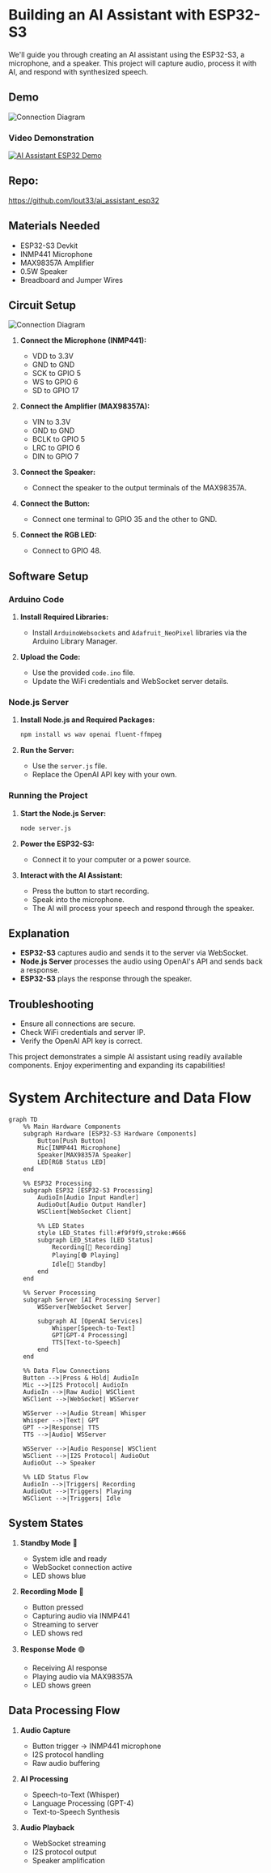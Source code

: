 # Building an AI Assistant with ESP32-S3

We'll guide you through creating an AI assistant using the ESP32-S3, a microphone, and a speaker. This project will capture audio, process it with AI, and respond with synthesized speech.

## Demo
![Connection Diagram](reference.png "Connection Diagram")

### Video Demonstration
[![AI Assistant ESP32 Demo](https://img.youtube.com/vi/pYbnEi_xh0M/0.jpg)](https://www.youtube.com/watch?v=pYbnEi_xh0M)

## Repo:
https://github.com/lout33/ai_assistant_esp32

## Materials Needed

- ESP32-S3 Devkit
- INMP441 Microphone
- MAX98357A Amplifier
- 0.5W Speaker
- Breadboard and Jumper Wires

## Circuit Setup

![Connection Diagram](reference.png "Connection Diagram")

1. **Connect the Microphone (INMP441):**
   - VDD to 3.3V
   - GND to GND
   - SCK to GPIO 5
   - WS to GPIO 6
   - SD to GPIO 17

2. **Connect the Amplifier (MAX98357A):**
   - VIN to 3.3V
   - GND to GND
   - BCLK to GPIO 5
   - LRC to GPIO 6
   - DIN to GPIO 7

3. **Connect the Speaker:**
   - Connect the speaker to the output terminals of the MAX98357A.

4. **Connect the Button:**
   - Connect one terminal to GPIO 35 and the other to GND.

5. **Connect the RGB LED:**
   - Connect to GPIO 48.


## Software Setup

### Arduino Code

1. **Install Required Libraries:**
   - Install `ArduinoWebsockets` and `Adafruit_NeoPixel` libraries via the Arduino Library Manager.

2. **Upload the Code:**
   - Use the provided `code.ino` file.
   - Update the WiFi credentials and WebSocket server details.

### Node.js Server

1. **Install Node.js and Required Packages:**
   ```bash
   npm install ws wav openai fluent-ffmpeg
   ```

2. **Run the Server:**
   - Use the `server.js` file.
   - Replace the OpenAI API key with your own.

### Running the Project

1. **Start the Node.js Server:**
   ```bash
   node server.js
   ```

2. **Power the ESP32-S3:**
   - Connect it to your computer or a power source.

3. **Interact with the AI Assistant:**
   - Press the button to start recording.
   - Speak into the microphone.
   - The AI will process your speech and respond through the speaker.

## Explanation

- **ESP32-S3** captures audio and sends it to the server via WebSocket.
- **Node.js Server** processes the audio using OpenAI's API and sends back a response.
- **ESP32-S3** plays the response through the speaker.

## Troubleshooting

- Ensure all connections are secure.
- Check WiFi credentials and server IP.
- Verify the OpenAI API key is correct.

This project demonstrates a simple AI assistant using readily available components. Enjoy experimenting and expanding its capabilities!



# System Architecture and Data Flow

```mermaid
graph TD
    %% Main Hardware Components
    subgraph Hardware [ESP32-S3 Hardware Components]
        Button[Push Button]
        Mic[INMP441 Microphone]
        Speaker[MAX98357A Speaker]
        LED[RGB Status LED]
    end

    %% ESP32 Processing
    subgraph ESP32 [ESP32-S3 Processing]
        AudioIn[Audio Input Handler]
        AudioOut[Audio Output Handler]
        WSClient[WebSocket Client]
        
        %% LED States
        style LED_States fill:#f9f9f9,stroke:#666
        subgraph LED_States [LED Status]
            Recording[🔴 Recording]
            Playing[🟢 Playing]
            Idle[🔵 Standby]
        end
    end

    %% Server Processing
    subgraph Server [AI Processing Server]
        WSServer[WebSocket Server]
        
        subgraph AI [OpenAI Services]
            Whisper[Speech-to-Text]
            GPT[GPT-4 Processing]
            TTS[Text-to-Speech]
        end
    end

    %% Data Flow Connections
    Button -->|Press & Hold| AudioIn
    Mic -->|I2S Protocol| AudioIn
    AudioIn -->|Raw Audio| WSClient
    WSClient -->|WebSocket| WSServer
    
    WSServer -->|Audio Stream| Whisper
    Whisper -->|Text| GPT
    GPT -->|Response| TTS
    TTS -->|Audio| WSServer
    
    WSServer -->|Audio Response| WSClient
    WSClient -->|I2S Protocol| AudioOut
    AudioOut --> Speaker

    %% LED Status Flow
    AudioIn -->|Triggers| Recording
    AudioOut -->|Triggers| Playing
    WSClient -->|Triggers| Idle
```

## System States

1. **Standby Mode** 🔵
   - System idle and ready
   - WebSocket connection active
   - LED shows blue

2. **Recording Mode** 🔴
   - Button pressed
   - Capturing audio via INMP441
   - Streaming to server
   - LED shows red

3. **Response Mode** 🟢
   - Receiving AI response
   - Playing audio via MAX98357A
   - LED shows green

## Data Processing Flow

1. **Audio Capture**
   - Button trigger → INMP441 microphone
   - I2S protocol handling
   - Raw audio buffering

2. **AI Processing**
   - Speech-to-Text (Whisper)
   - Language Processing (GPT-4)
   - Text-to-Speech Synthesis

3. **Audio Playback**
   - WebSocket streaming
   - I2S protocol output
   - Speaker amplification